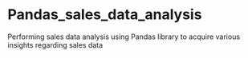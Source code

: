 # Pandas_sales_data_analysis
Performing sales data analysis using Pandas library to acquire various insights regarding sales data
